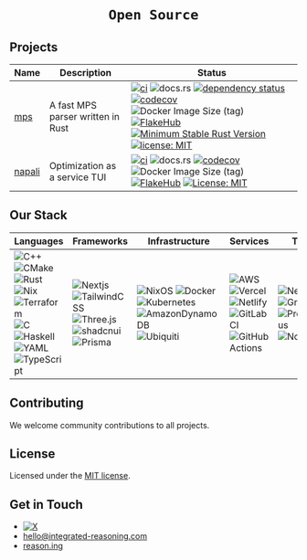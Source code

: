 <!-- markdownlint-disable-next-line -->
<div align="center">

# `Open Source`

</div>

## Projects

| Name                                                      | Description                       | Status                                                                                                                    |
| --------------------------------------------------------- | --------------------------------- |-------------------------------------------------------------------------------------------------------------------- |
| [mps](https://github.com/integrated-reasoning/mps)        | A fast MPS parser written in Rust | [![ci](https://github.com/integrated-reasoning/mps/actions/workflows/ci.yml/badge.svg)](https://github.com/integrated-reasoning/mps/actions/workflows/ci.yml) ![docs.rs](https://img.shields.io/docsrs/mps) [![dependency status](https://deps.rs/repo/github/integrated-reasoning/mps/status.svg)](https://deps.rs/repo/github/integrated-reasoning/mps) [![codecov](https://codecov.io/github/integrated-reasoning/mps/graph/badge.svg?token=K0GLHFU1ZF)](https://codecov.io/github/integrated-reasoning/mps) ![Docker Image Size (tag)](https://img.shields.io/docker/image-size/integratedreasoning/mps/latest) [![FlakeHub](https://img.shields.io/endpoint?url=https://flakehub.com/f/integrated-reasoning/mps/badge)](https://flakehub.com/flake/integrated-reasoning/mps) [![Minimum Stable Rust Version](https://img.shields.io/badge/Rust-1.71.1-blue?color=fc8d62&logo=rust)](https://blog.rust-lang.org/2023/08/03/Rust-1.71.1.html) [![license: MIT](https://img.shields.io/badge/License-MIT-blue.svg)](LICENSE-MIT)|
| [napali](https://github.com/integrated-reasoning/napali)  | Optimization as a service TUI     | [![ci](https://github.com/integrated-reasoning/napali/actions/workflows/ci.yml/badge.svg)](https://github.com/integrated-reasoning/napali/actions/workflows/ci.yml) ![docs.rs](https://img.shields.io/docsrs/napali) [![codecov](https://codecov.io/github/integrated-reasoning/napali/graph/badge.svg?token=9T5TT0XE5X)](https://codecov.io/github/integrated-reasoning/napali) ![Docker Image Size (tag)](https://img.shields.io/docker/image-size/integratedreasoning/napali/latest) [![FlakeHub](https://img.shields.io/endpoint?url=https://flakehub.com/f/integrated-reasoning/napali/badge)](https://flakehub.com/flake/integrated-reasoning/napali) [![License: MIT](https://img.shields.io/badge/License-MIT-blue.svg)](LICENSE-MIT) |

## Our Stack

| Languages | Frameworks | Infrastructure | Services | Tools |
| --------- | ---------- | -------------- | -------- | ----- |
| ![C++](https://img.shields.io/badge/c++-%2300599C.svg?logo=c%2B%2B&logoColor=white) ![CMake](https://img.shields.io/badge/CMake-%23008FBA.svg?logo=cmake&logoColor=white) ![Rust](https://img.shields.io/badge/rust-%23000000.svg?logo=rust&logoColor=white) ![Nix](https://img.shields.io/badge/NIX-5277C3.svg?logo=NixOS&logoColor=white) ![Terraform](https://img.shields.io/badge/terraform-%235835CC.svg?logo=terraform&logoColor=white) ![C](https://img.shields.io/badge/c-%2300599C.svg?logo=c&logoColor=white) ![Haskell](https://img.shields.io/badge/Haskell-5e5086?logo=haskell&logoColor=white) ![YAML](https://img.shields.io/badge/yaml-%23ffffff.svg?logo=yaml&logoColor=151515) ![TypeScript](https://img.shields.io/badge/TypeScript-007ACC?logo=typescript&logoColor=white) | ![Nextjs](https://img.shields.io/badge/next%20js-000000?logo=nextdotjs&logoColor=white) ![TailwindCSS](https://img.shields.io/badge/Tailwind_CSS-38B2AC?logo=tailwind-css&logoColor=white) ![Three.js](https://img.shields.io/badge/ThreeJs-black?logo=three.js&logoColor=white) ![shadcnui](https://img.shields.io/badge/shadcn%2Fui-000000?logo=shadcnui&logoColor=white) ![Prisma](https://img.shields.io/badge/Prisma-3982CE?logo=Prisma&logoColor=white) | ![NixOS](https://img.shields.io/badge/NIXOS-5277C3.svg?logo=NixOS&logoColor=white) ![Docker](https://img.shields.io/badge/docker-%230db7ed.svg?logo=docker&logoColor=white) ![Kubernetes](https://img.shields.io/badge/kubernetes-%23326ce5.svg?logo=kubernetes&logoColor=white) ![AmazonDynamoDB](https://img.shields.io/badge/Amazon%20DynamoDB-4053D6?logo=Amazon%20DynamoDB&logoColor=white) ![Ubiquiti](https://img.shields.io/badge/ubiquiti-%230559C9.svg?logo=ubiquiti&logoColor=white) | ![AWS](https://img.shields.io/badge/AWS-%23FF9900.svg?logo=amazon-aws&logoColor=white) ![Vercel](https://img.shields.io/badge/Vercel-000000?logo=vercel&logoColor=white) ![Netlify](https://img.shields.io/badge/netlify-%23000000.svg?logo=netlify&logoColor=#00C7B7) ![GitLab CI](https://img.shields.io/badge/gitlab%20ci-%23181717.svg?logo=gitlab&logoColor=white) ![GitHub Actions](https://img.shields.io/badge/github%20actions-%232671E5.svg?logo=githubactions&logoColor=white) | ![Neovim](https://img.shields.io/badge/NeoVim-%2357A143.svg?&logo=neovim&logoColor=white) ![Grafana](https://img.shields.io/badge/grafana-%23F46800.svg?logo=grafana&logoColor=white) ![Prometheus](https://img.shields.io/badge/Prometheus-E6522C?logo=Prometheus&logoColor=white) ![Notion](https://img.shields.io/badge/Notion-%23000000.svg?logo=notion&logoColor=white) |

## Contributing

We welcome community contributions to all projects.

## License

Licensed under the [MIT license](http://opensource.org/licenses/MIT>).

## Get in Touch
- [![X](https://img.shields.io/twitter/url?url=https%3A%2F%2Fx.com%2FIntegrateReason&label=%40IntegrateReason)](https://x.com/IntegrateReason)
- [hello@integrated-reasoning.com](mailto:hello@integrated-reasoning.com)
- [reason.ing](https://reason.ing)
